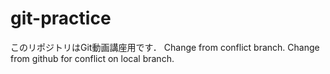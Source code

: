 # git-practice
このリポジトリはGit動画講座用です．
Change from conflict branch.
Change from github for conflict on local branch.
